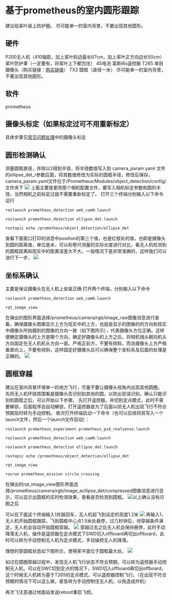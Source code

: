 ﻿# 基于prometheus的室内圆形跟踪
建议给桨叶装上防护圈。
尽可能单一的室内背景，不要出现其他圆形。
## 硬件
P200无人机（410轴距，加上桨叶斜边最长67cm，加上桨叶正方向边长50cm）
桨叶防护罩（一定要有，将桨叶上下都包住）
4S电池
富斯i6s遥控器
T265
单目摄像头（购买链接：[购买链接](https://item.taobao.com/item.htm?_u=g5bpko475d4&id=605447137649)）
TX2
圆框（直径一米）
尽可能单一的室内背景，不要出现其他圆形。
## 软件
prometheus

## 摄像头标定（如果标定过可不用重新标定）
具体步骤见[常见问题处理](https://prometheus-wiki.readthedocs.io/zh_CN/latest/docs/p450/4-%E5%B8%B8%E8%A7%81%E9%97%AE%E9%A2%98%E5%A4%84%E7%90%86md.html)中的摄像头标定



## 圆形检测确认
测量圆框直径，并除以2得到半径，将半径数值写入到 camera_param.yaml 文件的ellipse_det_r参数后面，将其数值修改为实际的圆框半径，修改后保存。
camera_param.yaml文件位于/Prometheus/Modules/object_detection/config/文件夹下
![](https://img-blog.csdnimg.cn/20201214143011558.png)
上面主要是更改那个相机配置文件，要写入相机标定参数和圆的半径，当然相机之前标定过就不需要重新标定了。
打开三个终端分别输入以下命令运行
```
roslaunch prometheus_detection web_cam0.launch
```
```
roslaunch prometheus_detection ellipse_det.launch
```
```
rostopic echo /prometheus/object_detection/ellipse_det
```
查看下面窗口打印的消息中position的第三个值，也是红框处的值，也即是摄像头到圆的距离值，单位是米，可以和卷尺测量的实际长度进行对比，看无人机检测到的圆框距离和现实中的距离误差大不大，一般情况下是非常准确的，这样我们可以进行下一步，
![](https://img-blog.csdnimg.cn/20201216091044822.png)
## 坐标系确认
主要是保证摄像头在无人机上安装正确
打开两个终端，分别输入以下命令
```
roslaunch prometheus_detection web_cam0.launch
```
```
rqt_image_view
```
在弹出的图形界面选择/prometheus/camera/rgb/image_raw图像消息进行查看，确保摄像头图像显示上方为现实中的上方，也就是显示的图像的的方向和现实中摄像头所拍摄到的图像的方向一致（如下图所示），代表摄像头方位正确，这样便确定摄像头的上方是哪个方向，确定好摄像头的上方之后，将相机镜头朝向机头方向固定在无人机机头方向一面，严格正前方，不要有倾斜，而且摄像头上方严格垂直向上，不要有倾斜，这样固定好摄像头后可以确保整个坐标系及后面的处理是正确的。
![](https://img-blog.csdnimg.cn/20201215094617891.png)
## 圆框穿越
建议在室内背景环境单一的地方飞行，尽量不要让摄像头视角内出现其他圆圈。
先将无人机环绕周围看是摄像头否识别到其他的圆，以防出现误识别，确认只能识别到圆框之后，可以开始以下步骤。
先打开遥控器，并切到定点模式，此时不需要解锁，后面程序会自动解锁，打开遥控器是为了后面以防无人机出现飞行不符合预期及时转为手动控制。
依次打开终端启动一下命令（也可以后续将其写入一个launch文件，然后一个launch文件启动）：
```
roslaunch prometheus_experiment prometheus_px4_realsense.launch
```
```
roslaunch prometheus_detection web_cam0.launch
```
```
roslaunch prometheus_detection ellipse_det.launch
```
```
rostopic echo /prometheus/object_detection/ellipse_det
```
```
rqt_image_view
```
```
rosrun prometheus_mission circle_crossing
```

在弹出的rqt_image_view图形界面选择/prometheus/camera/rgb/image_ecllipse_det/compressed图像消息进行显示，可以显示出圆框的实时检测效果，查看是否检测到圆框。
![](https://img-blog.csdnimg.cn/20201216095921288.png)以上确认没有问题之后

可以在下面这个终端输入1并敲回车，无人机起飞到设定的高度1.2米
![](https://img-blog.csdnimg.cn/20201216084724871.png)
再输入1，无人机开始圆框跟踪，飞到圆框中心点1.5米处悬停，过几秒钟后，待穿越条件满足，无人机会自动开始圆框穿越。
![](https://img-blog.csdnimg.cn/20201216084958500.png)
穿越过去之后无人机会保持悬停，此时手动降落无人机，操作是遥控器在定点模式下SWD切入offboard再切出offboard，此时可以转为手动控制无人机为定点模式，手动操控无人机降落。

理想的穿圆框状态如下图所示，使得桨平面位于圆框最大处。
![](https://img-blog.csdnimg.cn/20201216091317376.png)

如过在圆圈穿越过程中，发现无人机飞行状态不符合预期，可以转为遥控器手动控制无人机，可以在SWC切到定点的情况下，SWD切入offboard再切出offboard，这个时候无人机转为基于T265的定点模式，可以遥控器控制飞行。（在出现不符合预期的情况下可以这么做，紧急转为手动控制住无人机，以免造成炸机）


再次飞注意通过地面站发送reboot重启飞控。





